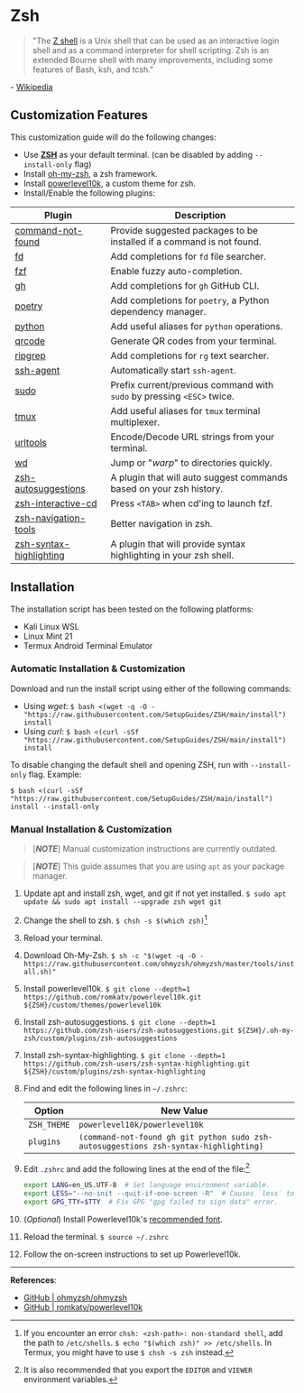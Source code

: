 # Zsh

> "The [Z shell](https://www.zsh.org/) is a Unix shell that can be used as an
> interactive login shell and as a command interpreter for shell scripting.
> Zsh is an extended Bourne shell with many improvements, including some
> features of Bash, ksh, and tcsh."

\- [Wikipedia](https://en.wikipedia.org/wiki/Z_shell)

## Customization Features

This customization guide will do the following changes:

- Use **[ZSH](https://www.zsh.org/)** as your default terminal.
  (can be disabled by adding `--install-only` flag)
- Install [oh-my-zsh](https://ohmyz.sh/), a zsh framework.
- Install [powerlevel10k](https://github.com/romkatv/powerlevel10k),
  a custom theme for zsh.
- Install/Enable the following plugins:

| Plugin                                                                                              | Description                                                            |
| --------------------------------------------------------------------------------------------------- | ---------------------------------------------------------------------- |
| [command-not-found](https://github.com/ohmyzsh/ohmyzsh/tree/master/plugins/command-not-found)       | Provide suggested packages to be installed if a command is not found.  |
| [fd](https://github.com/ohmyzsh/ohmyzsh/tree/master/plugins/fd)                                     | Add completions for `fd` file searcher.                                |
| [fzf](https://github.com/ohmyzsh/ohmyzsh/tree/master/plugins/fzf)                                   | Enable fuzzy auto-completion.                                          |
| [gh](https://github.com/ohmyzsh/ohmyzsh/tree/master/plugins/gh)                                     | Add completions for `gh` GitHub CLI.                                   |
| [poetry](https://github.com/ohmyzsh/ohmyzsh/tree/master/plugins/poetry)                             | Add completions for `poetry`, a Python dependency manager.             |
| [python](https://github.com/ohmyzsh/ohmyzsh/tree/master/plugins/python)                             | Add useful aliases for `python` operations.                            |
| [qrcode](https://github.com/ohmyzsh/ohmyzsh/tree/master/plugins/qrcode)                             | Generate QR codes from your terminal.                                  |
| [ripgrep](https://github.com/ohmyzsh/ohmyzsh/tree/master/plugins/ripgrep)                           | Add completions for `rg` text searcher.                                |
| [ssh-agent](https://github.com/ohmyzsh/ohmyzsh/tree/master/plugins/ssh-agent)                       | Automatically start `ssh-agent`.                                       |
| [sudo](https://github.com/ohmyzsh/ohmyzsh/tree/master/plugins/sudo)                                 | Prefix current/previous command with `sudo` by pressing `<ESC>` twice. |
| [tmux](https://github.com/ohmyzsh/ohmyzsh/tree/master/plugins/tmux)                                 | Add useful aliases for `tmux` terminal multiplexer.                    |
| [urltools](https://github.com/ohmyzsh/ohmyzsh/tree/master/plugins/urltools)                         | Encode/Decode URL strings from your terminal.                          |
| [wd](https://github.com/ohmyzsh/ohmyzsh/tree/master/plugins/wd)                                     | Jump or "_warp_" to directories quickly.                               |
| [zsh-autosuggestions](https://github.com/zsh-users/zsh-autosuggestions)                             | A plugin that will auto suggest commands based on your zsh history.    |
| [zsh-interactive-cd](https://github.com/ohmyzsh/ohmyzsh/tree/master/plugins/zsh-interactive-cd)     | Press `<TAB>` when cd'ing to launch fzf.                               |
| [zsh-navigation-tools](https://github.com/ohmyzsh/ohmyzsh/tree/master/plugins/zsh-navigation-tools) | Better navigation in zsh.                                              |
| [zsh-syntax-highlighting](https://github.com/zsh-users/zsh-syntax-highlighting)                     | A plugin that will provide syntax highlighting in your zsh shell.      |

## Installation

The installation script has been tested on the following platforms:

- Kali Linux WSL
- Linux Mint 21
- Termux Android Terminal Emulator

### Automatic Installation & Customization

Download and run the install script using either of the following commands:

- Using _wget_: `$ bash <(wget -q -O - "https://raw.githubusercontent.com/SetupGuides/ZSH/main/install") install`
- Using _curl_: `$ bash <(curl -sSf "https://raw.githubusercontent.com/SetupGuides/ZSH/main/install") install`

To disable changing the default shell and opening ZSH, run with `--install-only` flag. Example:

`$ bash <(curl -sSf "https://raw.githubusercontent.com/SetupGuides/ZSH/main/install") install --install-only`

### Manual Installation & Customization

> [***NOTE***] Manual customization instructions are currently outdated.

> [***NOTE***] This guide assumes that you are using `apt` as your package manager.

1. Update apt and install zsh, wget, and git if not yet installed. `$ sudo apt update && sudo apt install --upgrade zsh wget git`
2. Change the shell to zsh. `$ chsh -s $(which zsh)`[^1]
3. Reload your terminal.
4. Download Oh-My-Zsh. `$ sh -c "$(wget -q -O - https://raw.githubusercontent.com/ohmyzsh/ohmyzsh/master/tools/install.sh)"`
5. Install powerlevel10k. `$ git clone --depth=1 https://github.com/romkatv/powerlevel10k.git ${ZSH}/custom/themes/powerlevel10k`
6. Install zsh-autosuggestions. `$ git clone --depth=1 https://github.com/zsh-users/zsh-autosuggestions.git ${ZSH}/.oh-my-zsh/custom/plugins/zsh-autosuggestions`
7. Install zsh-syntax-highlighting. `$ git clone --depth=1 https://github.com/zsh-users/zsh-syntax-highlighting.git ${ZSH}/custom/plugins/zsh-syntax-highlighting`
8. Find and edit the following lines in `~/.zshrc`:

   | Option      | New Value                                                                            |
   | ----------- | ------------------------------------------------------------------------------------ |
   | `ZSH_THEME` | `powerlevel10k/powerlevel10k`                                                        |
   | `plugins`   | `(command-not-found gh git python sudo zsh-autosuggestions zsh-syntax-highlighting)` |

9. Edit `.zshrc` and add the following lines at the end of the file:[^2]
   ```zsh
   export LANG=en_US.UTF-8  # Set language environment variable.
   export LESS="--no-init --quit-if-one-screen -R"  # Causes `less` to just write to stdout if the text can be viewed without scrolling.
   export GPG_TTY=$TTY  # Fix GPG "gpg failed to sign data" error.
   ```
10. (_Optional_) Install Powerlevel10k's [recommended font](https://github.com/romkatv/powerlevel10k#meslo-nerd-font-patched-for-powerlevel10k).
11. Reload the terminal. `$ source ~/.zshrc`
12. Follow the on-screen instructions to set up Powerlevel10k.

[^1]: If you encounter an error `chsh: <zsh-path>: non-standard shell`, add the path to `/etc/shells`. `$ echo "$(which zsh)" >> /etc/shells`. In Termux, you might have to use `$ chsh -s zsh` instead.
[^2]: It is also recommended that you export the `EDITOR` and `VIEWER` environment variables.

---

**References**:

- [GitHub | ohmyzsh/ohmyzsh](https://github.com/ohmyzsh/ohmyzsh)
- [GitHub | romkatv/powerlevel10k](https://github.com/romkatv/powerlevel10k)
